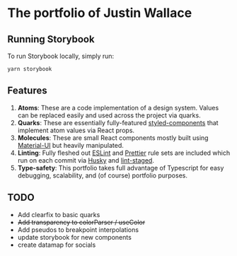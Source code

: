 # The portfolio of Justin Wallace

## Running Storybook

To run Storybook locally, simply run:

```shell
yarn storybook
```

## Features

1. **Atoms**: These are a code implementation of a design system. Values can be replaced easily and used across the
   project via quarks.
2. **Quarks**: These are essentially fully-featured [styled-components](https://styled-components.com/) that implement
   atom values via React props.
3. **Molecules**: These are small React components mostly built using [Material-UI](https://mui.com/) but heavily
   manipulated.
4. **Linting**: Fully fleshed out [ESLint](https://eslint.org/) and [Prettier](https://prettier.io) rule sets are
   included which run on each commit via [Husky](https://typicode.github.io/husky) and
   [lint-staged](https://www.npmjs.com/package/lint-staged).
5. **Type-safety**: This portfolio takes full advantage of Typescript for easy debugging, scalability, and (of course)
   portfolio purposes.

## TODO

- Add clearfix to basic quarks
- ~~Add transparency to colorParser / useColor~~
- Add pseudos to breakpoint interpolations
- update storybook for new components
- create datamap for socials
